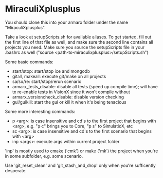 # MiraculiXplusplus

You should clone this into your armarx folder under the name "MiraculiXplusplus".

Take a look at setupScripts.sh for available aliases.
To get started, fill out the first line of that file as well, and make sure the second line contains all projects you need.
Make sure you source the setupScripts file in your .bashrc as well ("source \<path-to-miraculixplusplus\>/setupScripts.sh")

Some basic commands:
- start/stop: start/stop ice and mongodb
- gitall, makeall: execute git/make on all projects
- sa/so/re: start/stop/rerun scenario
- armarx_tests_disable: disable all tests (speed up compile time); will have to re-enable tests in VisionX since it won't compile without
- armarx_versioncheck_disable: disable version checking
- gui/guikill: start the gui or kill it when it's being tenacious

Some more interesting commands:
- p \<arg\>: is case insensitive and cd's to the first project that begins with \<arg\>, e.g. "p c" brings you to Core, "p s" to SimulatioX, etc
- sc \<arg\>: is case insensitive and cd's to the first scenario that begins with \<arg\>
- inp \<args\>: execute args within current project folder

'inp' is mostly used to cmake ('cmk') or make ('mk') the project when you're in some subfolder, e.g. some scenario.

Use 'git_reset_clean' and 'git_stash_and_drop' only when you're sufficently desperate.

